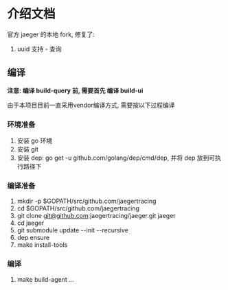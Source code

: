 # 介绍文档
官方 jaeger 的本地 fork, 修复了:

1. uuid 支持 - 查询

## 编译
**注意: 编译 build-query 前, 需要首先 编译 build-ui**

由于本项目目前一直采用vendor编译方式, 需要按以下过程编译

### 环境准备
1. 安装 go 环境
2. 安装 git
3. 安装 dep: go get -u github.com/golang/dep/cmd/dep, 并将 dep 放到可执行路径下

### 编译准备
1. mkdir -p $GOPATH/src/github.com/jaegertracing
2. cd $GOPATH/src/github.com/jaegertracing
3. git clone git@github.com:jaegertracing/jaeger.git jaeger
4. cd jaeger
5. git submodule update --init --recursive
6. dep ensure
7. make install-tools

### 编译
1. make build-agent ...